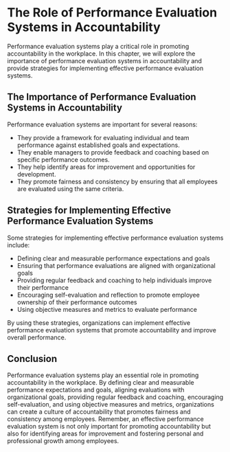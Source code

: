 The Role of Performance Evaluation Systems in Accountability
====================================================================================================================

Performance evaluation systems play a critical role in promoting accountability in the workplace. In this chapter, we will explore the importance of performance evaluation systems in accountability and provide strategies for implementing effective performance evaluation systems.

The Importance of Performance Evaluation Systems in Accountability
------------------------------------------------------------------

Performance evaluation systems are important for several reasons:

* They provide a framework for evaluating individual and team performance against established goals and expectations.
* They enable managers to provide feedback and coaching based on specific performance outcomes.
* They help identify areas for improvement and opportunities for development.
* They promote fairness and consistency by ensuring that all employees are evaluated using the same criteria.

Strategies for Implementing Effective Performance Evaluation Systems
--------------------------------------------------------------------

Some strategies for implementing effective performance evaluation systems include:

* Defining clear and measurable performance expectations and goals
* Ensuring that performance evaluations are aligned with organizational goals
* Providing regular feedback and coaching to help individuals improve their performance
* Encouraging self-evaluation and reflection to promote employee ownership of their performance outcomes
* Using objective measures and metrics to evaluate performance

By using these strategies, organizations can implement effective performance evaluation systems that promote accountability and improve overall performance.

Conclusion
----------

Performance evaluation systems play an essential role in promoting accountability in the workplace. By defining clear and measurable performance expectations and goals, aligning evaluations with organizational goals, providing regular feedback and coaching, encouraging self-evaluation, and using objective measures and metrics, organizations can create a culture of accountability that promotes fairness and consistency among employees. Remember, an effective performance evaluation system is not only important for promoting accountability but also for identifying areas for improvement and fostering personal and professional growth among employees.
